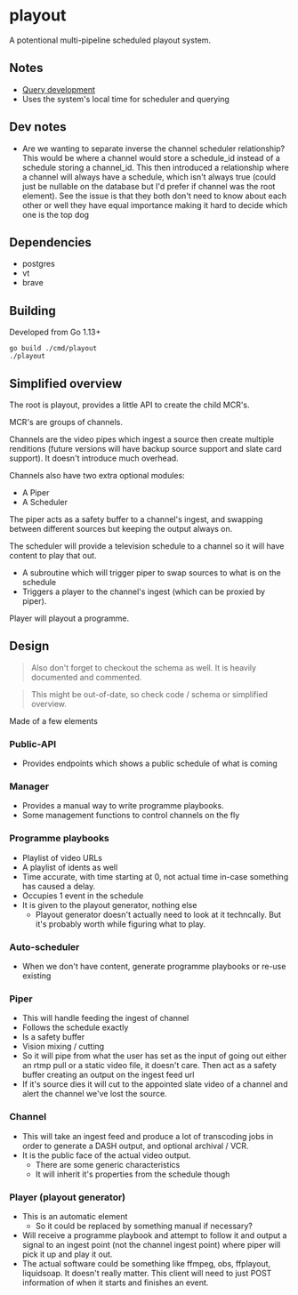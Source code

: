 # playout

A potentional multi-pipeline scheduled playout system.

## Notes

* [Query development](queries.md)
* Uses the system's local time for scheduler and querying

## Dev notes

* Are we wanting to separate inverse the channel scheduler relationship?
This would be where a channel would store a schedule_id instead of a schedule
storing a channel_id. This then introduced a relationship where a channel will
always have a schedule, which isn't always true (could just be nullable on the database but I'd prefer if channel was the root element).
See the issue is that they both don't need to know about each other or well they have equal importance making it hard to decide which one is the top dog


## Dependencies

* postgres
* vt
* brave

## Building

Developed from Go 1.13+

`go build ./cmd/playout`  
`./playout`

## Simplified overview

The root is playout, provides a little API to create the child MCR's.

MCR's are groups of channels.

Channels are the video pipes which ingest a source then create multiple renditions (future versions will have backup source support and slate card support). It doesn't introduce much overhead.

Channels also have two extra optional modules:
* A Piper
* A Scheduler

The piper acts as a safety buffer to a channel's ingest, and swapping between different sources but keeping the output always on.

The scheduler will provide a television schedule to a channel so it will have content to play that out.
* A subroutine which will trigger piper to swap sources to what is on the schedule
* Triggers a player to the channel's ingest (which can be proxied by piper).

Player will playout a programme.

## Design

> Also don't forget to checkout the schema as well. It is heavily documented and commented.

> This might be out-of-date, so check code / schema or simplified overview.

Made of a few elements
### Public-API
* Provides endpoints which shows a public schedule of what is coming

### Manager
* Provides a manual way to write programme playbooks.
* Some management functions to control channels on the fly

### Programme playbooks
* Playlist of video URLs
* A playlist of idents as well
* Time accurate, with time starting at 0, not actual time in-case something has caused a delay.
* Occupies 1 event in the schedule
* It is given to the playout generator, nothing else
    * Playout generator doesn't actually need to look at it techncally. But it's probably worth while figuring what to play.

### Auto-scheduler
* When we don't have content, generate programme playbooks or re-use existing

### Piper
* This will handle feeding the ingest of channel
* Follows the schedule exactly
* Is a safety buffer
* Vision mixing / cutting
* So it will pipe from what the user has set as the input of going out either an rtmp pull or a static video file, it doesn't care. Then act as a safety buffer creating an output on the ingest feed url
* If it's source dies it will cut to the appointed slate video of a channel and alert the channel we've lost the source.

### Channel
* This will take an ingest feed and produce a lot of transcoding jobs in order to generate a DASH output, and optional archival / VCR.
* It is the public face of the actual video output.
    * There are some generic characteristics
    * It will inherit it's properties from the schedule though

### Player (playout generator)
* This is an automatic element
    * So it could be replaced by something manual if necessary?
* Will receive a programme playbook and attempt to follow it and output a signal to an ingest point (not the channel ingest point) where piper will pick it up and play it out.
* The actual software could be something like ffmpeg, obs, ffplayout, liquidsoap. It doesn't really matter. This client will need to just POST information of when it starts and finishes an event.